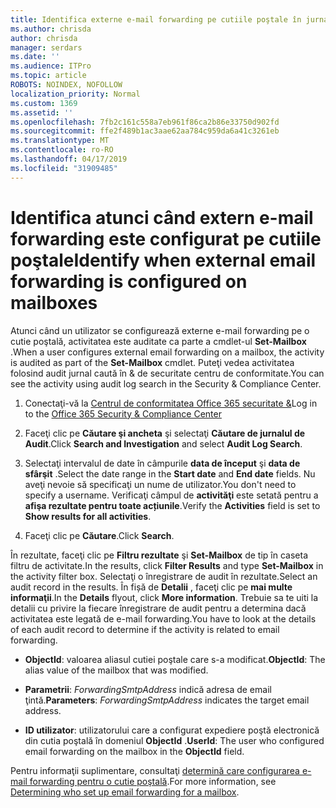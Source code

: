 ```yaml
---
title: Identifica externe e-mail forwarding pe cutiile poştale în jurnalele de auditare
ms.author: chrisda
author: chrisda
manager: serdars
ms.date: ''
ms.audience: ITPro
ms.topic: article
ROBOTS: NOINDEX, NOFOLLOW
localization_priority: Normal
ms.custom: 1369
ms.assetid: ''
ms.openlocfilehash: 7fb2c161c558a7eb961f86ca2b86e33750d902fd
ms.sourcegitcommit: ffe2f489b1ac3aae62aa784c959da6a41c3261eb
ms.translationtype: MT
ms.contentlocale: ro-RO
ms.lasthandoff: 04/17/2019
ms.locfileid: "31909485"
---
```

# <a name="identify-when-external-email-forwarding-is-configured-on-mailboxes"></a><span data-ttu-id="641f9-102">Identifica atunci când extern e-mail forwarding este configurat pe cutiile poştale</span><span class="sxs-lookup"><span data-stu-id="641f9-102">Identify when external email forwarding is configured on mailboxes</span></span>

<span data-ttu-id="641f9-103">Atunci când un utilizator se configurează externe e-mail forwarding pe o cutie poştală, activitatea este auditate ca parte a cmdlet-ul **Set-Mailbox** .</span><span class="sxs-lookup"><span data-stu-id="641f9-103">When a user configures external email forwarding on a mailbox, the activity is audited as part of the **Set-Mailbox** cmdlet.</span></span> <span data-ttu-id="641f9-104">Puteţi vedea activitatea folosind audit jurnal caută în & de securitate centru de conformitate.</span><span class="sxs-lookup"><span data-stu-id="641f9-104">You can see the activity using audit log search in the Security & Compliance Center.</span></span>

1. <span data-ttu-id="641f9-105">Conectaţi-vă la [Centrul de conformitatea Office 365 securitate &](https://protection.office.com/)</span><span class="sxs-lookup"><span data-stu-id="641f9-105">Log in to the [Office 365 Security & Compliance Center](https://protection.office.com/)</span></span>

2. <span data-ttu-id="641f9-106">Faceţi clic pe **Căutare şi ancheta** şi selectaţi **Căutare de jurnalul de Audit**.</span><span class="sxs-lookup"><span data-stu-id="641f9-106">Click **Search and Investigation** and select **Audit Log Search**.</span></span>

3. <span data-ttu-id="641f9-107">Selectaţi intervalul de date în câmpurile **data de început** şi **data de sfârşit** .</span><span class="sxs-lookup"><span data-stu-id="641f9-107">Select the date range in the **Start date** and **End date** fields.</span></span> <span data-ttu-id="641f9-108">Nu aveţi nevoie să specificaţi un nume de utilizator.</span><span class="sxs-lookup"><span data-stu-id="641f9-108">You don't need to specify a username.</span></span> <span data-ttu-id="641f9-109">Verificaţi câmpul de **activităţi** este setată pentru a **afişa rezultate pentru toate acțiunile**.</span><span class="sxs-lookup"><span data-stu-id="641f9-109">Verify the **Activities** field is set to **Show results for all activities**.</span></span>

4. <span data-ttu-id="641f9-110">Faceţi clic pe **Căutare**.</span><span class="sxs-lookup"><span data-stu-id="641f9-110">Click **Search**.</span></span>

<span data-ttu-id="641f9-111">În rezultate, faceţi clic pe **Filtru rezultate** şi **Set-Mailbox** de tip în caseta filtru de activitate.</span><span class="sxs-lookup"><span data-stu-id="641f9-111">In the results, click **Filter Results** and type **Set-Mailbox** in the activity filter box.</span></span> <span data-ttu-id="641f9-112">Selectaţi o înregistrare de audit în rezultate.</span><span class="sxs-lookup"><span data-stu-id="641f9-112">Select an audit record in the results.</span></span> <span data-ttu-id="641f9-113">În fișă de **Detalii** , faceţi clic pe **mai multe informaţii**.</span><span class="sxs-lookup"><span data-stu-id="641f9-113">In the **Details** flyout, click **More information**.</span></span> <span data-ttu-id="641f9-114">Trebuie sa te uiti la detalii cu privire la fiecare înregistrare de audit pentru a determina dacă activitatea este legată de e-mail forwarding.</span><span class="sxs-lookup"><span data-stu-id="641f9-114">You have to look at the details of each audit record to determine if the activity is related to email forwarding.</span></span>

- <span data-ttu-id="641f9-115">**ObjectId**: valoarea aliasul cutiei poştale care s-a modificat.</span><span class="sxs-lookup"><span data-stu-id="641f9-115">**ObjectId**: The alias value of the mailbox that was modified.</span></span>

- <span data-ttu-id="641f9-116">**Parametrii**: _ForwardingSmtpAddress_ indică adresa de email ţintă.</span><span class="sxs-lookup"><span data-stu-id="641f9-116">**Parameters**: _ForwardingSmtpAddress_ indicates the target email address.</span></span>

- <span data-ttu-id="641f9-117">**ID utilizator**: utilizatorului care a configurat expediere poştă electronică din cutia poştală în domeniul **ObjectId** .</span><span class="sxs-lookup"><span data-stu-id="641f9-117">**UserId**: The user who configured email forwarding on the mailbox in the **ObjectId** field.</span></span>

<span data-ttu-id="641f9-118">Pentru informaţii suplimentare, consultaţi [determină care configurarea e-mail forwarding pentru o cutie poştală](https://docs.microsoft.com/office365/securitycompliance/auditing-troubleshooting-scenarios#determining-who-set-up-email-forwarding-for-a-mailbox).</span><span class="sxs-lookup"><span data-stu-id="641f9-118">For more information, see [Determining who set up email forwarding for a mailbox](https://docs.microsoft.com/office365/securitycompliance/auditing-troubleshooting-scenarios#determining-who-set-up-email-forwarding-for-a-mailbox).</span></span>
